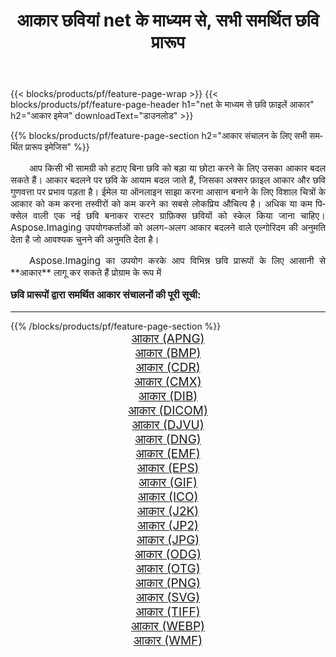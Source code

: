 ﻿---
title: आकार छवियां net के माध्यम से, सभी समर्थित छवि प्रारूप 
weight: 3920
url: /hi/net/resize/ 
lang: hi
langdirlevel: 2
locales: zh-hans,ja,it,ru,de,es,fr,nl,id,lt,pl,pt,vi,tr,ko,zh-hant,ar,hi,th,sv,cs,uk,he
description: Aspose.Imaging का उपयोग करके आप net के माध्यम से आसानी से आकार चित्र बना सकते हैं
---

{{< blocks/products/pf/feature-page-wrap >}}
{{< blocks/products/pf/feature-page-header h1="net के माध्यम से छवि फ़ाइलें आकार" h2="आकार इमेज" downloadText="डाउनलोड" >}}


{{% blocks/products/pf/feature-page-section  h2="आकार संचालन के लिए सभी समर्थित प्रारूप इमेजिस" %}}
<p align="justify" style="text-indent:2em;font-size:15px;">
आप किसी भी सामग्री को हटाए बिना छवि को बड़ा या छोटा करने के लिए उसका आकार बदल सकते हैं। आकार बदलने पर छवि के आयाम बदल जाते हैं, जिसका अक्सर फ़ाइल आकार और छवि गुणवत्ता पर प्रभाव पड़ता है। ईमेल या ऑनलाइन साझा करना आसान बनाने के लिए विशाल चित्रों के आकार को कम करना तस्वीरों को कम करने का सबसे लोकप्रिय औचित्य है। अधिक या कम पिक्सेल वाली एक नई छवि बनाकर रास्टर ग्राफ़िक्स छवियों को स्केल किया जाना चाहिए। Aspose.Imaging उपयोगकर्ताओं को अलग-अलग आकार बदलने वाले एल्गोरिदम की अनुमति देता है जो आवश्यक चुनने की अनुमति देता है।
</p>
<p align="justify" style="text-indent:2em;font-size:15px;">
Aspose.Imaging का उपयोग करके आप विभिन्न छवि प्रारूपों के लिए आसानी से **आकार** लागू कर सकते हैं प्रोग्राम के रूप में
</p>
<h3 style="margin-top:16px;">
छवि प्रारूपों द्वारा समर्थित आकार संचालनों की पूरी सूची:
</h3>
<hr/>
{{% /blocks/products/pf/feature-page-section %}}
<div class="container-fluid productfamilypage bg-gray">
    <div class="convertypes bg-gray agp-content section">
        <div class="container">
		<div class="row other-converters" style="gap: 10px;font-size: 19px;text-align:center;">
		    <div class='col-md-3 other-converter remove-lp remove-rp'><a href="/imaging/hi/net/resize/apng/" style="padding:15px;">आकार (APNG)</a></div><div class='col-md-3 other-converter remove-lp remove-rp'><a href="/imaging/hi/net/resize/bmp/" style="padding:15px;">आकार (BMP)</a></div><div class='col-md-3 other-converter remove-lp remove-rp'><a href="/imaging/hi/net/resize/cdr/" style="padding:15px;">आकार (CDR)</a></div><div class='col-md-3 other-converter remove-lp remove-rp'><a href="/imaging/hi/net/resize/cmx/" style="padding:15px;">आकार (CMX)</a></div><div class='col-md-3 other-converter remove-lp remove-rp'><a href="/imaging/hi/net/resize/dib/" style="padding:15px;">आकार (DIB)</a></div><div class='col-md-3 other-converter remove-lp remove-rp'><a href="/imaging/hi/net/resize/dicom/" style="padding:15px;">आकार (DICOM)</a></div><div class='col-md-3 other-converter remove-lp remove-rp'><a href="/imaging/hi/net/resize/djvu/" style="padding:15px;">आकार (DJVU)</a></div><div class='col-md-3 other-converter remove-lp remove-rp'><a href="/imaging/hi/net/resize/dng/" style="padding:15px;">आकार (DNG)</a></div><div class='col-md-3 other-converter remove-lp remove-rp'><a href="/imaging/hi/net/resize/emf/" style="padding:15px;">आकार (EMF)</a></div><div class='col-md-3 other-converter remove-lp remove-rp'><a href="/imaging/hi/net/resize/eps/" style="padding:15px;">आकार (EPS)</a></div><div class='col-md-3 other-converter remove-lp remove-rp'><a href="/imaging/hi/net/resize/gif/" style="padding:15px;">आकार (GIF)</a></div><div class='col-md-3 other-converter remove-lp remove-rp'><a href="/imaging/hi/net/resize/ico/" style="padding:15px;">आकार (ICO)</a></div><div class='col-md-3 other-converter remove-lp remove-rp'><a href="/imaging/hi/net/resize/j2k/" style="padding:15px;">आकार (J2K)</a></div><div class='col-md-3 other-converter remove-lp remove-rp'><a href="/imaging/hi/net/resize/jp2/" style="padding:15px;">आकार (JP2)</a></div><div class='col-md-3 other-converter remove-lp remove-rp'><a href="/imaging/hi/net/resize/jpg/" style="padding:15px;">आकार (JPG)</a></div><div class='col-md-3 other-converter remove-lp remove-rp'><a href="/imaging/hi/net/resize/odg/" style="padding:15px;">आकार (ODG)</a></div><div class='col-md-3 other-converter remove-lp remove-rp'><a href="/imaging/hi/net/resize/otg/" style="padding:15px;">आकार (OTG)</a></div><div class='col-md-3 other-converter remove-lp remove-rp'><a href="/imaging/hi/net/resize/png/" style="padding:15px;">आकार (PNG)</a></div><div class='col-md-3 other-converter remove-lp remove-rp'><a href="/imaging/hi/net/resize/svg/" style="padding:15px;">आकार (SVG)</a></div><div class='col-md-3 other-converter remove-lp remove-rp'><a href="/imaging/hi/net/resize/tiff/" style="padding:15px;">आकार (TIFF)</a></div><div class='col-md-3 other-converter remove-lp remove-rp'><a href="/imaging/hi/net/resize/webp/" style="padding:15px;">आकार (WEBP)</a></div><div class='col-md-3 other-converter remove-lp remove-rp'><a href="/imaging/hi/net/resize/wmf/" style="padding:15px;">आकार (WMF)</a></div>
                </div>
        </div>
    </div>
</div>
<br/>
